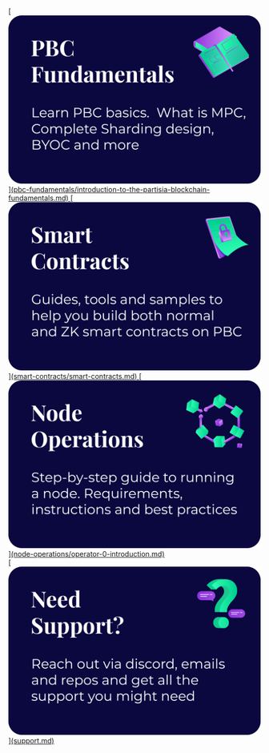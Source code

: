 <h1></h1>

<a href="">
    [<img src="assets/Categories/PBC%20Fundametals.png" alt="PBC Fundamentals" class="front-page-pictures front-page-pictures-left" />](pbc-fundamentals/introduction-to-the-partisia-blockchain-fundamentals.md)
</a><a href="">
    [<img src="assets/Categories/Smart%20Contracts.png" alt="Smart Contracts" class="front-page-pictures front-page-pictures-right" />](smart-contracts/smart-contracts.md)
</a>
<a href="">
    [<img src="assets/Categories/Node%20Operations.png" alt="Node Operations" class="front-page-pictures front-page-pictures-left" />](node-operations/operator-0-introduction.md)
</a>
<br>
<a href="">
    [<img src="assets/Categories/Need%20Support.png" alt="Need support?" class="front-page-pictures front-page-pictures-right" />](support.md)
</a>
